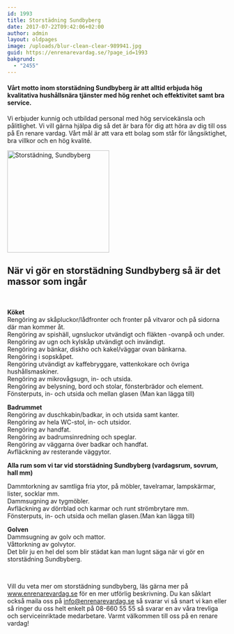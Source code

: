 ```yaml
---
id: 1993
title: Storstädning Sundbyberg
date: 2017-07-22T09:42:06+02:00
author: admin
layout: oldpages
image: /uploads/blur-clean-clear-989941.jpg
guid: https://enrenarevardag.se/?page_id=1993
bakgrund:
  - "2455"
---
```

#### **Vårt motto inom storstädning Sundbyberg är att alltid erbjuda hög kvalitativa hushållsnära tjänster med hög renhet och effektivitet samt bra service.** 

Vi erbjuder kunnig och utbildad personal med hög servicekänsla och pålitlighet. Vi vill gärna hjälpa dig så det är bara för dig att höra av dig till oss på En renare vardag. Vårt mål är att vara ett bolag som står för långsiktighet, bra villkor och en hög kvalité.

[<img class=" wp-image-1994 aligncenter" src="https://enrenarevardag.se/wp-content/uploads/2017/07/Flyttstädning-3-300x300.jpg" alt="Storstädning, Sundbyberg " width="234" height="234" srcset="https://enrenarevardag.se/wp-content/uploads/2017/07/Flyttstädning-3-300x300.jpg 300w, https://enrenarevardag.se/wp-content/uploads/2017/07/Flyttstädning-3-150x150.jpg 150w, https://enrenarevardag.se/wp-content/uploads/2017/07/Flyttstädning-3-125x125.jpg 125w, https://enrenarevardag.se/wp-content/uploads/2017/07/Flyttstädning-3.jpg 450w" sizes="(max-width: 234px) 100vw, 234px" />](https://enrenarevardag.se/pris/) 

## **När vi gör en storstädning Sundbyberg så är det massor som ingår**</h2> 

&nbsp;

**Köket**  
Rengöring av skåpluckor/lådfronter och fronter på vitvaror och på sidorna där man kommer åt.  
Rengöring av spishäll, ugnsluckor utvändigt och fläkten -ovanpå och under.  
Rengöring av ugn och kylskåp utvändigt och invändigt.  
Rengöring av bänkar, diskho och kakel/väggar ovan bänkarna.  
Rengöring i sopskåpet.  
Rengöring utvändigt av kaffebryggare, vattenkokare och övriga hushållsmaskiner.  
Rengöring av mikrovågsugn, in- och utsida.  
Rengöring av belysning, bord och stolar, fönsterbrädor och element.  
Fönsterputs, in- och utsida och mellan glasen (Man kan lägga till)

**Badrummet**  
Rengöring av duschkabin/badkar, in och utsida samt kanter.  
Rengöring av hela WC-stol, in- och utsidor.  
Rengöring av handfat.  
Rengöring av badrumsinredning och speglar.  
Rengöring av väggarna över badkar och handfat.  
Avfläckning av resterande väggytor.

 **Alla rum som vi tar vid storstädning Sundbyberg (vardagsrum, sovrum, hall mm)**

Dammtorkning av samtliga fria ytor, på möbler, tavelramar, lampskärmar, lister, socklar mm.  
Dammsugning av tygmöbler.  
Avfläckning av dörrblad och karmar och runt strömbrytare mm.  
Fönsterputs, in- och utsida och mellan glasen.(Man kan lägga till)

**Golven**  
Dammsugning av golv och mattor.  
Våttorkning av golvytor.  
Det blir ju en hel del som blir städat kan man lugnt säga när vi gör en storstädning Sundbyberg.

&nbsp;

Vill du veta mer om storstädning sundbyberg, läs gärna mer på www.enrenarevardag.se för en mer utförlig beskrivning. Du kan såklart också maila oss på info@enrenarevardag.se så svarar vi så snart vi kan eller så ringer du oss helt enkelt på 08-660 55 55 så svarar en av våra trevliga och serviceinriktade medarbetare. Varmt välkommen till oss på en renare vardag!